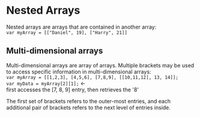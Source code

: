 # Nested Arrays

Nested arrays are arrays that are contained in another array:\
`var myArray = [["Daniel", 19], ["Harry", 21]]`

## Multi-dimensional arrays 
Multi-dimensional arrays are array of arrays. Multiple brackets may be used to access specific information in multi-dimensional arrays:\
`var myArray = [[1,2,3], [4,5,6], [7,8,9], [[10,11,12], 13, 14]];`\
`var myData = myArray[2][1];` <- first accesses the [7, 8, 9] entry, then retrieves the '8'

The first set of brackets refers to the outer-most entries, and each additional pair of brackets refers to the next level of entries inside. 
